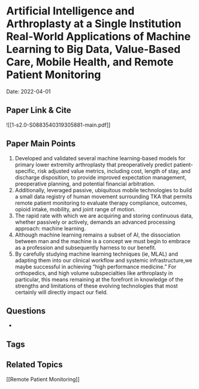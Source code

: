 # Artificial Intelligence and Arthroplasty at a Single Institution Real-World Applications of Machine Learning to Big Data, Value-Based Care, Mobile Health, and Remote Patient Monitoring

Date: 2022-04-01

## Paper Link & Cite
![[1-s2.0-S0883540319305881-main.pdf]]

## Paper Main Points
1. Developed and validated several machine learning-based models for primary lower extremity arthroplasty that preoperatively predict patient-specific, risk adjusted value metrics, including cost, length of stay, and discharge disposition, to provide improved expectation management, preoperative planning, and potential financial arbitration. 
3. Additionally, leveraged passive, ubiquitous mobile technologies to build a small data registry of human movement surrounding TKA that permits remote patient monitoring to evaluate therapy compliance, outcomes, opioid intake, mobility, and joint range of motion.
4. The rapid rate with which we are acquiring and storing continuous data, whether passively or actively, demands an advanced processing approach: machine learning. 
5. Although machine learning remains a subset of AI, the dissociation between man and the machine is a concept we must begin to embrace as a profession and subsequently harness to our benefit. 
6. By carefully studying machine learning techniques (ie, MLAL) and adapting them into our clinical workflow and systemic infrastructure,we maybe successful in achieving “high performance medicine.” For orthopedics, and high volume subspecialties like arthroplasty in particular, this means remaining at the forefront in knowledge of the strengths and limitations of these evolving technologies that most certainly will directly impact our field.

## Questions
- 

## Tags

## Related Topics
[[Remote Patient Monitoring]]